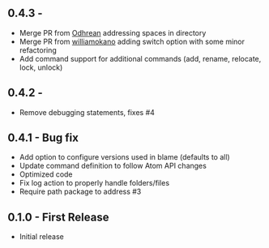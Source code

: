 ## 0.4.3 -
* Merge PR from [Odhrean](https://github.com/Odhrean) addressing spaces in directory
* Merge PR from [williamokano](https://github.com/williamokano) adding switch option with some minor refactoring
* Add command support for additional commands (add, rename, relocate, lock, unlock)

## 0.4.2 -
* Remove debugging statements, fixes #4

## 0.4.1 - Bug fix
* Add option to configure versions used in blame (defaults to all)
* Update command definition to follow Atom API changes
* Optimized code
* Fix log action to properly handle folders/files
* Require path package to address #3

## 0.1.0 - First Release
* Initial release
